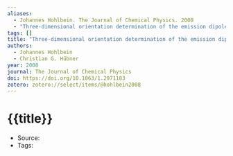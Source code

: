 ```yaml
---
aliases:
  - Johannes Hohlbein. The Journal of Chemical Physics. 2008
  - "Three-dimensional orientation determination of the emission dipoles of single molecules: The shot-noise limit"
tags: []
title: "Three-dimensional orientation determination of the emission dipoles of single molecules: The shot-noise limit"
authors:
  - Johannes Hohlbein
  - Christian G. Hübner
year: 2008
journal: The Journal of Chemical Physics
doi: https://doi.org/10.1063/1.2971183
zotero: zotero://select/items/@hohlbein2008
---
```

<!-- START_TEMPLATE -->
# {{title}}

- Source:
- Tags: 
<!-- END_TEMPLATE -->